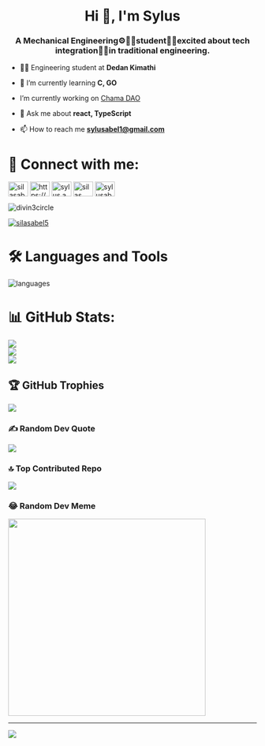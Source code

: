 
<h1 align="center">Hi 👋, I'm Sylus</h1>
<h3 align="center">A Mechanical Engineering⚙️👷‍♂️student👨‍🎓excited about tech integration👨‍💻in traditional engineering.</h3>

- 👨‍🎓 Engineering student at **Dedan Kimathi**

- 🌱 I’m currently learning **C, GO**

- I’m currently working on [Chama DAO](https://github.com/divin3circle/INUA-DAO-HOME)

- 💬 Ask me about **react, TypeScript**

- 📫 How to reach me **sylusabel1@gmail.com**

# 🫴 Connect with me:</h3>
<p align="left">
<a href="https://twitter.com/silasabel5" target="blank"><img align="center" src="https://raw.githubusercontent.com/rahuldkjain/github-profile-readme-generator/master/src/images/icons/Social/twitter.svg" alt="silasabel5" height="30" width="40" /></a>
<a href="https://linkedin.com/in/https://www.linkedin.com/in/omutelema-silas-abelbel-008879271/" target="blank"><img align="center" src="https://raw.githubusercontent.com/rahuldkjain/github-profile-readme-generator/master/src/images/icons/Social/linked-in-alt.svg" alt="https://www.linkedin.com/in/omutelema-silas-abelbel-008879271/" height="30" width="40" /></a>
<a href="https://instagram.com/sylus.abel" target="blank"><img align="center" src="https://raw.githubusercontent.com/rahuldkjain/github-profile-readme-generator/master/src/images/icons/Social/instagram.svg" alt="sylus.abel" height="30" width="40" /></a>
<a href="https://dribbble.com/silas abel" target="blank"><img align="center" src="https://raw.githubusercontent.com/rahuldkjain/github-profile-readme-generator/master/src/images/icons/Social/dribbble.svg" alt="silas abel" height="30" width="40" /></a>
<a href="https://www.leetcode.com/sylusabel" target="blank"><img align="center" src="https://raw.githubusercontent.com/rahuldkjain/github-profile-readme-generator/master/src/images/icons/Social/leet-code.svg" alt="sylusabel" height="30" width="40" /></a>
</p>

<p align="left"> <img src="https://komarev.com/ghpvc/?username=divin3circle&label=Profile%20views&color=0e75b6&style=flat" alt="divin3circle" /> </p>

<p align="left"> <a href="https://twitter.com/silasabel5" target="blank"><img src="https://img.shields.io/twitter/follow/silasabel5?logo=twitter&style=for-the-badge" alt="silasabel5" /></a> </p>


# 🛠 Languages and Tools
<p align="left"> 
<img src="https://api.githubtrends.io/user/svg/divin3circle/langs?time_range=one_year&theme=dark" alt="languages" />
</p>

# 📊 GitHub Stats:
![](https://github-readme-stats.vercel.app/api?username=divin3circle&theme=react&hide_border=true&include_all_commits=false&count_private=true)<br/>
![](https://github-readme-streak-stats.herokuapp.com/?user=divin3circle&theme=react&hide_border=true)<br/>
![](https://github-readme-stats.vercel.app/api/top-langs/?username=divin3circle&theme=react&hide_border=true&include_all_commits=false&count_private=true&layout=compact)

## 🏆 GitHub Trophies
![](https://github-profile-trophy.vercel.app/?username=divin3circle&theme=radical&no-frame=true&no-bg=false&margin-w=4)

### ✍️ Random Dev Quote
![](https://quotes-github-readme.vercel.app/api?type=vetical&theme=tokyonight)

### 🔝 Top Contributed Repo
![](https://github-contributor-stats.vercel.app/api?username=divin3circle&limit=5&theme=dark&combine_all_yearly_contributions=true)

### 😂 Random Dev Meme
<img src='https://randomeme.vercel.app/' style="height: 400px;"/>

---
[![](https://visitcount.itsvg.in/api?id=divin3circle&icon=1&color=11)](https://visitcount.itsvg.in)

<!-- Proudly created with GPRM ( https://gprm.itsvg.in ) -->
